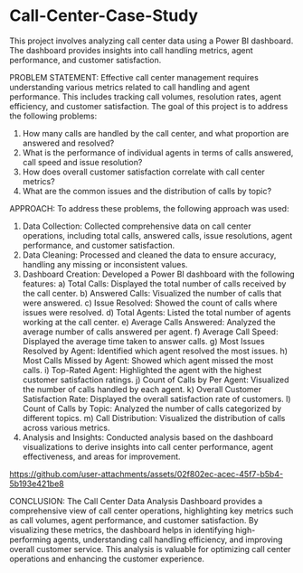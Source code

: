# Call-Center-Case-Study
This project involves analyzing call center data using a Power BI dashboard. The dashboard provides insights into call handling metrics, agent performance, and customer satisfaction.

PROBLEM STATEMENT:
Effective call center management requires understanding various metrics related to call handling and agent performance. This includes tracking call volumes, resolution rates, agent efficiency, and customer satisfaction. The goal of this project is to address the following problems:
1. How many calls are handled by the call center, and what proportion are answered and resolved?
2. What is the performance of individual agents in terms of calls answered, call speed and issue resolution?
3. How does overall customer satisfaction correlate with call center metrics?
4. What are the common issues and the distribution of calls by topic?


APPROACH:
To address these problems, the following approach was used:
1. Data Collection: Collected comprehensive data on call center operations, including total calls, answered calls, issue resolutions, agent performance, and customer satisfaction.
2. Data Cleaning: Processed and cleaned the data to ensure accuracy, handling any missing or inconsistent values.
3. Dashboard Creation: Developed a Power BI dashboard with the following features:
    a) Total Calls: Displayed the total number of calls received by the call center.
    b) Answered Calls: Visualized the number of calls that were answered.
    c) Issue Resolved: Showed the count of calls where issues were resolved.
    d) Total Agents: Listed the total number of agents working at the call center.
    e) Average Calls Answered: Analyzed the average number of calls answered per agent.
    f) Average Call Speed: Displayed the average time taken to answer calls.
    g) Most Issues Resolved by Agent: Identified which agent resolved the most issues.
    h) Most Calls Missed by Agent: Showed which agent missed the most calls.
    i) Top-Rated Agent: Highlighted the agent with the highest customer satisfaction ratings.
    j) Count of Calls by Per Agent: Visualized the number of calls handled by each agent.
    k) Overall Customer Satisfaction Rate: Displayed the overall satisfaction rate of customers.
    l) Count of Calls by Topic: Analyzed the number of calls categorized by different topics.
    m) Call Distribution: Visualized the distribution of calls across various metrics.
4. Analysis and Insights: Conducted analysis based on the dashboard visualizations to derive insights into call center performance, agent effectiveness, and areas for improvement.


https://github.com/user-attachments/assets/02f802ec-acec-45f7-b5b4-5b193e421be8



CONCLUSION:
The Call Center Data Analysis Dashboard provides a comprehensive view of call center operations, highlighting key metrics such as call volumes, agent performance, and customer satisfaction. By visualizing these metrics, the dashboard helps in identifying high-performing agents, understanding call handling efficiency, and improving overall customer service. This analysis is valuable for optimizing call center operations and enhancing the customer experience.
